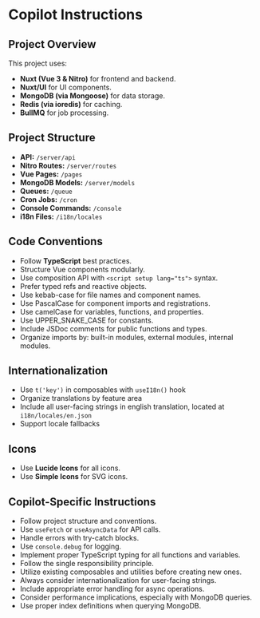 # Copilot Instructions

## Project Overview

This project uses:

- **Nuxt (Vue 3 & Nitro)** for frontend and backend.
- **Nuxt/UI** for UI components.
- **MongoDB (via Mongoose)** for data storage.
- **Redis (via ioredis)** for caching.
- **BullMQ** for job processing.

## Project Structure

- **API:** `/server/api`
- **Nitro Routes:** `/server/routes`
- **Vue Pages:** `/pages`
- **MongoDB Models:** `/server/models`
- **Queues:** `/queue`
- **Cron Jobs:** `/cron`
- **Console Commands:** `/console`
- **i18n Files:** `/i18n/locales`

## Code Conventions

- Follow **TypeScript** best practices.
- Structure Vue components modularly.
- Use composition API with `<script setup lang="ts">` syntax.
- Prefer typed refs and reactive objects.
- Use kebab-case for file names and component names.
- Use PascalCase for component imports and registrations.
- Use camelCase for variables, functions, and properties.
- Use UPPER_SNAKE_CASE for constants.
- Include JSDoc comments for public functions and types.
- Organize imports by: built-in modules, external modules, internal modules.

## Internationalization

- Use `t('key')` in composables with `useI18n()` hook
- Organize translations by feature area
- Include all user-facing strings in english translation, located at `i18n/locales/en.json`
- Support locale fallbacks

## Icons

- Use **Lucide Icons** for all icons.
- Use **Simple Icons** for SVG icons.

## Copilot-Specific Instructions

- Follow project structure and conventions.
- Use `useFetch` or `useAsyncData` for API calls.
- Handle errors with try-catch blocks.
- Use `console.debug` for logging.
- Implement proper TypeScript typing for all functions and variables.
- Follow the single responsibility principle.
- Utilize existing composables and utilities before creating new ones.
- Always consider internationalization for user-facing strings.
- Include appropriate error handling for async operations.
- Consider performance implications, especially with MongoDB queries.
- Use proper index definitions when querying MongoDB.
